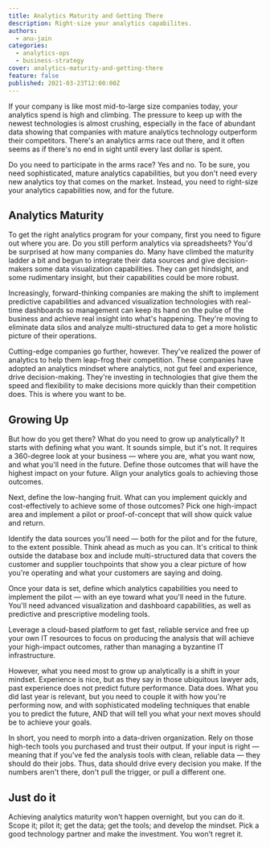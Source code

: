 ```yaml
---
title: Analytics Maturity and Getting There
description: Right-size your analytics capabilites.
authors:
  - anu-jain
categories: 
  - analytics-ops
  - business-strategy
cover: analytics-maturity-and-getting-there
feature: false
published: 2021-03-23T12:00:00Z
---
```


If your company is like most mid-to-large size companies today, your
analytics spend is high and climbing. The pressure to keep up with the
newest technologies is almost crushing, especially in the face of
abundant data showing that companies with mature analytics technology
outperform their competitors. There's an analytics arms race out there,
and it often seems as if there's no end in sight until every last dollar
is spent.

Do you need to participate in the arms race? Yes and no. To be sure, you
need sophisticated, mature analytics capabilities, but you don't need
every new analytics toy that comes on the market. Instead, you need to
right-size your analytics capabilities now, and for the future.

## Analytics Maturity

To get the right analytics program for your company, first you need to
figure out where you are. Do you still perform analytics via
spreadsheets? You'd be surprised at how many companies do. Many have
climbed the maturity ladder a bit and begun to integrate their data
sources and give decision-makers some data visualization capabilities.
They can get hindsight, and some rudimentary insight, but their
capabilities could be more robust.

Increasingly, forward-thinking companies are making the shift to
implement predictive capabilities and advanced visualization
technologies with real-time dashboards so management can keep its hand
on the pulse of the business and achieve real insight into what's
happening. They're moving to eliminate data silos and analyze
multi-structured data to get a more holistic picture of their
operations.

Cutting-edge companies go further, however. They've realized the power
of analytics to help them leap-frog their competition. These companies
have adopted an analytics mindset where analytics, not gut feel and
experience, drive decision-making. They're investing in technologies
that give them the speed and flexibility to make decisions more quickly
than their competition does. This is where you want to be.

## Growing Up

But how do you get there? What do you need to grow up analytically? It
starts with defining what you want. It sounds simple, but it's not. It
requires a 360-degree look at your business — where you are, what you
want now, and what you'll need in the future. Define those outcomes that
will have the highest impact on your future. Align your analytics goals
to achieving those outcomes.

Next, define the low-hanging fruit. What can you implement quickly and
cost-effectively to achieve some of those outcomes? Pick one high-impact
area and implement a pilot or proof-of-concept that will show quick
value and return.

Identify the data sources you'll need — both for the pilot and for the
future, to the extent possible. Think ahead as much as you can. It's
critical to think outside the database box and include multi-structured
data that covers the customer and supplier touchpoints that show you a
clear picture of how you're operating and what your customers are saying
and doing.

Once your data is set, define which analytics capabilities you need to
implement the pilot — with an eye toward what you'll need in the future.
You'll need advanced visualization and dashboard capabilities, as well
as predictive and prescriptive modeling tools.

Leverage a cloud-based platform to get fast, reliable service and free
up your own IT resources to focus on producing the analysis that will
achieve your high-impact outcomes, rather than managing a byzantine IT
infrastructure.

However, what you need most to grow up analytically is a shift in your
mindset. Experience is nice, but as they say in those ubiquitous lawyer
ads, past experience does not predict future performance. Data does.
What you did last year is relevant, but you need to couple it with how
you're performing now, and with sophisticated modeling techniques that
enable you to predict the future, AND that will tell you what your next
moves should be to achieve your goals.

In short, you need to morph into a data-driven organization. Rely on
those high-tech tools you purchased and trust their output. If your
input is right — meaning that if you've fed the analysis tools with
clean, reliable data — they should do their jobs. Thus, data should
drive every decision you make. If the numbers aren't there, don't pull
the trigger, or pull a different one.

## Just do it

Achieving analytics maturity won't happen overnight, but you can do it.
Scope it; pilot it; get the data; get the tools; and develop the
mindset. Pick a good technology partner and make the investment. You
won't regret it.

